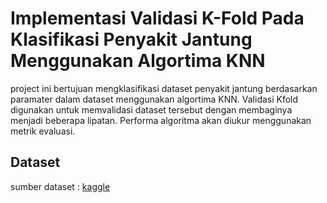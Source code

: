 # Implementasi Validasi K-Fold Pada Klasifikasi Penyakit Jantung Menggunakan Algortima KNN

project ini bertujuan mengklasifikasi dataset penyakit jantung berdasarkan paramater dalam dataset menggunakan algortima KNN. Validasi Kfold digunakan untuk memvalidasi dataset tersebut dengan membaginya menjadi beberapa lipatan. Performa algoritma akan diukur menggunakan metrik evaluasi.

## Dataset
sumber dataset : [kaggle](https://www.kaggle.com/datasets/fedesoriano/heart-failure-prediction)

## 
